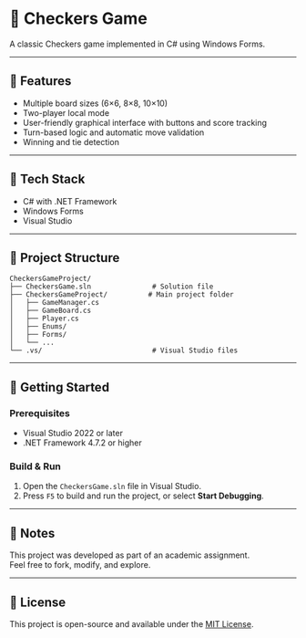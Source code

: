 # 🏁 Checkers Game

A classic Checkers game implemented in C# using Windows Forms.

---

## 🎯 Features

- Multiple board sizes (6×6, 8×8, 10×10)
- Two-player local mode
- User-friendly graphical interface with buttons and score tracking
- Turn-based logic and automatic move validation
- Winning and tie detection

---

## 🧰 Tech Stack

- C# with .NET Framework
- Windows Forms
- Visual Studio

---

## 📁 Project Structure

```
CheckersGameProject/
├── CheckersGame.sln               # Solution file
├── CheckersGameProject/          # Main project folder
│   ├── GameManager.cs
│   ├── GameBoard.cs
│   ├── Player.cs
│   ├── Enums/
│   ├── Forms/
│   └── ...
└── .vs/                           # Visual Studio files
```

---

## 🚀 Getting Started

### Prerequisites
- Visual Studio 2022 or later
- .NET Framework 4.7.2 or higher

### Build & Run

1. Open the `CheckersGame.sln` file in Visual Studio.
2. Press `F5` to build and run the project, or select **Start Debugging**.

---

## 📌 Notes

This project was developed as part of an academic assignment.  
Feel free to fork, modify, and explore.

---

## 📜 License

This project is open-source and available under the [MIT License](LICENSE).
